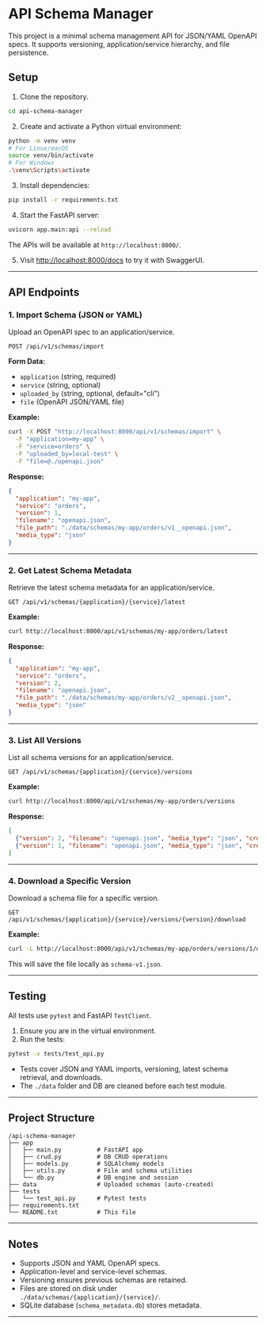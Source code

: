 # API Schema Manager

This project is a minimal schema management API for JSON/YAML OpenAPI specs. It supports versioning, application/service hierarchy, and file persistence.

## Setup

1. Clone the repository.

```bash
cd api-schema-manager
```

2. Create and activate a Python virtual environment:

```bash
python -m venv venv
# For Linux/macOS
source venv/bin/activate  
# For Windows 
.\venv\Scripts\activate
```

3. Install dependencies:

```bash
pip install -r requirements.txt
```

4. Start the FastAPI server:

```bash
uvicorn app.main:api --reload
```

The APIs will be available at `http://localhost:8000/`.

5. Visit [http://localhost:8000/docs](http://localhost:8000/docs) to try it with SwaggerUI.

---

## API Endpoints

### 1. Import Schema (JSON or YAML)

Upload an OpenAPI spec to an application/service.

```
POST /api/v1/schemas/import
```

**Form Data:**

* `application` (string, required)
* `service` (string, optional)
* `uploaded_by` (string, optional, default="cli")
* `file` (OpenAPI JSON/YAML file)

**Example:**

```bash
curl -X POST "http://localhost:8000/api/v1/schemas/import" \
  -F "application=my-app" \
  -F "service=orders" \
  -F "uploaded_by=local-test" \
  -F "file=@./openapi.json"
```

**Response:**

```json
{
  "application": "my-app",
  "service": "orders",
  "version": 1,
  "filename": "openapi.json",
  "file_path": "./data/schemas/my-app/orders/v1__openapi.json",
  "media_type": "json"
}
```

---

### 2. Get Latest Schema Metadata

Retrieve the latest schema metadata for an application/service.

```
GET /api/v1/schemas/{application}/{service}/latest
```

**Example:**

```bash
curl http://localhost:8000/api/v1/schemas/my-app/orders/latest
```

**Response:**

```json
{
  "application": "my-app",
  "service": "orders",
  "version": 2,
  "filename": "openapi.json",
  "file_path": "./data/schemas/my-app/orders/v2__openapi.json",
  "media_type": "json"
}
```

---

### 3. List All Versions

List all schema versions for an application/service.

```
GET /api/v1/schemas/{application}/{service}/versions
```

**Example:**

```bash
curl http://localhost:8000/api/v1/schemas/my-app/orders/versions
```

**Response:**

```json
[
  {"version": 2, "filename": "openapi.json", "media_type": "json", "created_at": "2025-09-08T11:17:59"},
  {"version": 1, "filename": "openapi.json", "media_type": "json", "created_at": "2025-09-08T11:17:03"}
]
```

---

### 4. Download a Specific Version

Download a schema file for a specific version.

```
GET /api/v1/schemas/{application}/{service}/versions/{version}/download
```

**Example:**

```bash
curl -L http://localhost:8000/api/v1/schemas/my-app/orders/versions/1/download -o schema-v1.json
```

This will save the file locally as `schema-v1.json`.

---

## Testing

All tests use `pytest` and FastAPI `TestClient`.

1. Ensure you are in the virtual environment.
2. Run the tests:

```bash
pytest -v tests/test_api.py
```

* Tests cover JSON and YAML imports, versioning, latest schema retrieval, and downloads.
* The `./data` folder and DB are cleaned before each test module.

---

## Project Structure

```
/api-schema-manager
├── app
│   ├── main.py          # FastAPI app
│   ├── crud.py          # DB CRUD operations
│   ├── models.py        # SQLAlchemy models
│   ├── utils.py         # File and schema utilities
│   └── db.py            # DB engine and session
├── data                 # Uploaded schemas (auto-created)
├── tests
│   └── test_api.py      # Pytest tests
├── requirements.txt
└── README.txt           # This file
```

---

## Notes

* Supports JSON and YAML OpenAPI specs.
* Application-level and service-level schemas.
* Versioning ensures previous schemas are retained.
* Files are stored on disk under `./data/schemas/{application}/{service}/`.
* SQLite database (`schema_metadata.db`) stores metadata.

---